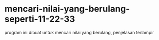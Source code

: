 # mencari-nilai-yang-berulang-seperti-11-22-33
program ini dibuat untuk mencari nilai yang berulang, penjelasan terlampir
